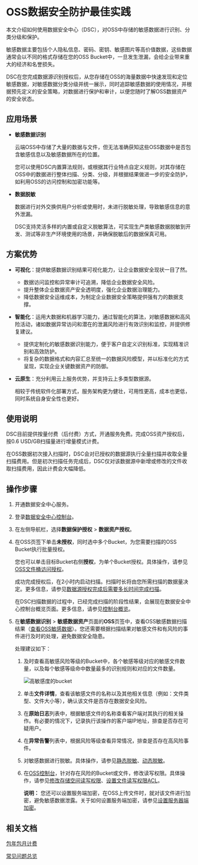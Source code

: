 # OSS数据安全防护最佳实践

本文介绍如何使用数据安全中心（DSC），对OSS中存储的敏感数据进行识别、分类分级和保护。

敏感数据主要包括个人隐私信息、密码、密钥、敏感图片等高价值数据，这些数据通常会以不同的格式存储在您的OSS Bucket中，一旦发生泄漏，会给企业带来重大的经济和名誉损失。

DSC在您完成数据源识别授权后，从您存储在OSS的海量数据中快速发现和定位敏感数据，对敏感数据分类分级并统一展示，同时追踪敏感数据的使用情况，并根据预先定义的安全策略，对数据进行保护和审计，以便您随时了解OSS数据资产的安全状态。

## 应用场景

-   **敏感数据识别**

    云端OSS中存储了大量的数据与文件，但无法准确获知这些OSS数据中是否包含敏感信息以及敏感数据所在的位置。

    您可以使用DSC内置算法规则，或根据其行业特点自定义规则，对其存储在OSS中的数据进行整体扫描、分类、分级，并根据结果做进一步的安全防护，如利用OSS的访问控制和加密功能等。

-   **数据脱敏**

    数据进行对外交换供用户分析或使用时，未进行脱敏处理，导致敏感信息的意外泄漏。

    DSC支持灵活多样的内置或自定义脱敏算法，可实现生产类敏感数据脱敏到开发、测试等非生产环境使用的场景，并确保脱敏后的数据保真可用。


## 方案优势

-   **可视化**：提供敏感数据识别结果可视化能力，让企业数据安全现状一目了然。
    -   数据访问监控和异常审计可追溯，降低企业数据安全风险。
    -   提升整体企业数据资产安全透明度，强化企业数据治理能力。
    -   降低数据安全运维成本，为制定企业数据安全策略提供强有力的数据支撑。
-   **智能化**：运用大数据和机器学习能力，通过智能化的算法，对敏感数据和高风险活动，诸如数据异常访问和潜在的泄漏风险进行有效识别和监控，并提供修复建议。
    -   提供定制化的敏感数据识别能力，便于客户自定义识别标准，实现精准识别和高效防护。
    -   将复杂的数据格式和内容汇总至统一的数据风险模型，并以标准化的方式呈现，实现企业关键数据资产的防御。
-   **云原生**：充分利用云上服务优势，并支持云上多类型数据源。

    相较于传统软件化部署方式，服务架构更为健壮，可用性更高，成本也更低，同时系统自身安全性也更好。


## 使用说明

DSC目前提供按量付费（后付费）方式，开通服务免费。完成OSS资产授权后，按0.6 USD/GB扫描量进行增量模式计费。

在OSS数据初次接入扫描时，DSC会对已授权的数据源执行全量扫描并收取全量扫描费用。但是初次扫描任务完成后，DSC仅对该数据源中新增或修改的文件收取扫描费用，因此计费会大幅降低。

## 操作步骤

1.  开通数据安全中心服务。

2.  登录[数据安全中心控制台](https://yundun.console.aliyun.com/?p=sddp#/overview)。

3.  在左侧导航栏，选择**数据保护授权** \> **数据资产授权**。

4.  在OSS页签下单击**未授权**，同时选中多个Bucket，为您需要扫描的OSS Bucket执行批量授权。

    您也可以单击目标Bucket右侧**授权**，为单个Bucket授权。具体操作，请参见[OSS文件桶访问授权](/intl.zh-CN/用户指南/数据资产授权.md)。

    成功完成授权后，在2小时内启动扫描。扫描时长将由您所需扫描的数据量决定。更多信息，请参见[数据源授权完成后需要多长时间完成扫描](/intl.zh-CN/常见问题/数据扫描和识别.md)。

    在DSC扫描数据的过程中，已经完成扫描的阶段性结果，会展现在数据安全中心控制台概览页面。更多信息，请参见[控制台概览](/intl.zh-CN/用户指南/控制台概览.md)。

5.  在**敏感数据识别** \> **敏感数据资产**页面的**OSS**页签中，查看OSS敏感数据扫描结果（[查看OSS敏感数据](/intl.zh-CN/用户指南/敏感数据发现/查看敏感数据资产.md)）。您还需要根据扫描结果对敏感文件和有风险的事件进行及时的处理，避免数据安全隐患。

    处理建议如下：

    1.  及时查看高敏感风险等级的Bucket中，各个敏感等级对应的敏感文件数量，以及每个敏感等级命中数量最多的识别规则和对应的文件数量。

        ![高敏感度的bucket](https://static-aliyun-doc.oss-accelerate.aliyuncs.com/assets/img/zh-CN/7449075061/p183760.png)

    2.  单击**文件详情**，查看该敏感文件的名称以及其他相关信息（例如：文件类型、文件大小等），确认该文件是否存在数据安全风险。
    3.  在**原始日志**列表中，根据敏感文件的名称查看客户端对其执行的相关操作。有必要的情况下，记录执行该操作的客户端IP地址，排查是否存在可疑用户。
    4.  在**异常告警**列表中，根据风险等级查看异常情况，排查是否存在高风险事件。
    5.  对敏感数据进行脱敏。具体操作，请参见[静态脱敏](/intl.zh-CN/用户指南/数据脱敏/静态脱敏.md)、[动态脱敏](/intl.zh-CN/用户指南/数据脱敏/动态脱敏.md)。
    6.  在[OSS控制台](https://oss.console.aliyun.com/overview)，针对存在风险的Bucket或文件，修改读写权限。具体操作，请参见[修改存储空间读写权限](/intl.zh-CN/控制台用户指南/存储空间管理/权限管理/修改存储空间读写权限.md)、[设置文件读写权限ACL](/intl.zh-CN/控制台用户指南/上传、下载和管理文件/设置文件读写权限ACL.md)。

        **说明：** 您还可以设置服务端加密，在OSS上传文件时，就对该文件进行加密，避免敏感数据泄露。关于如何设置服务端加密，请参见[设置服务器端加密](/intl.zh-CN/控制台用户指南/存储空间管理/基础设置/设置服务器端加密.md)。


## 相关文档

[包年包月计费](/intl.zh-CN/产品计费/包年包月计费.md)

[常见问题总览](/intl.zh-CN/常见问题/常见问题总览.md)

